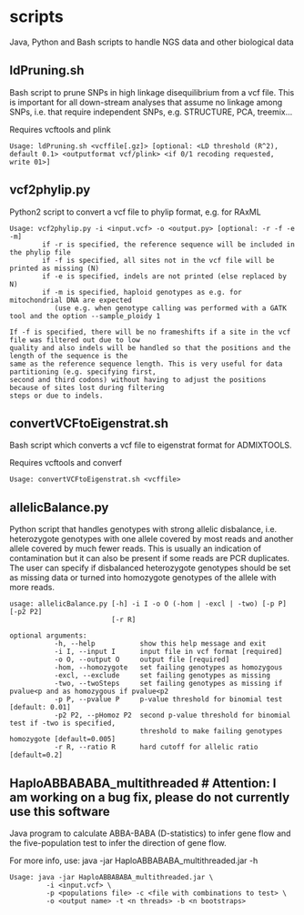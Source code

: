 # scripts
Java, Python and Bash scripts to handle NGS data and other biological data


## ldPruning.sh
Bash script to prune SNPs in high linkage disequilibrium from a vcf file. This is important for all down-stream analyses that assume no linkage among SNPs, i.e. that require independent SNPs, e.g. STRUCTURE, PCA, treemix...

Requires vcftools and plink

```
Usage: ldPruning.sh <vcffile[.gz]> [optional: <LD threshold (R^2), default 0.1> <outputformat vcf/plink> <if 0/1 recoding requested, write 01>]
```


## vcf2phylip.py
Python2 script to convert a vcf file to phylip format, e.g. for RAxML

```
Usage: vcf2phylip.py -i <input.vcf> -o <output.py> [optional: -r -f -e -m]
        if -r is specified, the reference sequence will be included in the phylip file
        if -f is specified, all sites not in the vcf file will be printed as missing (N)
        if -e is specified, indels are not printed (else replaced by N)
        if -m is specified, haploid genotypes as e.g. for mitochondrial DNA are expected 
           (use e.g. when genotype calling was performed with a GATK tool and the option --sample_ploidy 1

If -f is specified, there will be no frameshifts if a site in the vcf file was filtered out due to low 
quality and also indels will be handled so that the positions and the length of the sequence is the 
same as the reference sequence length. This is very useful for data partitioning (e.g. specifying first, 
second and third codons) without having to adjust the positions because of sites lost during filtering 
steps or due to indels.
```


## convertVCFtoEigenstrat.sh
Bash script which converts a vcf file to eigenstrat format for ADMIXTOOLS.

Requires vcftools and converf

```
Usage: convertVCFtoEigenstrat.sh <vcffile>
```


## allelicBalance.py
Python script that handles genotypes with strong allelic disbalance, i.e. heterozygote genotypes with one allele covered by most reads and another allele covered by much fewer reads. This is usually an indication of contamination but it can also be present if some reads are PCR duplicates. The user can specify if disbalanced heterozygote genotypes should be set as missing data or turned into homozygote genotypes of the allele with more reads.

```
usage: allelicBalance.py [-h] -i I -o O (-hom | -excl | -two) [-p P] [-p2 P2]
                         [-r R]

optional arguments:
           -h, --help           show this help message and exit
           -i I, --input I      input file in vcf format [required]
           -o O, --output O     output file [required]
           -hom, --homozygote   set failing genotypes as homozygous
           -excl, --exclude     set failing genotypes as missing
           -two, --twoSteps     set failing genotypes as missing if pvalue<p and as homozygous if pvalue<p2
           -p P, --pvalue P     p-value threshold for binomial test [default: 0.01]
           -p2 P2, --pHomoz P2  second p-value threshold for binomial test if -two is specified, 
                                threshold to make failing genotypes homozygote [default=0.005]
           -r R, --ratio R      hard cutoff for allelic ratio [default=0.2]
```
 
## HaploABBABABA_multithreaded # Attention: I am working on a bug fix, please do not currently use this software
Java program to calculate ABBA-BABA (D-statistics) to infer gene flow and the five-population test to infer the direction of gene flow. 

For more info, use: java -jar HaploABBABABA_multithreaded.jar -h
```
Usage: java -jar HaploABBABABA_multithreaded.jar \
         -i <input.vcf> \
         -p <populations file> -c <file with combinations to test> \
         -o <output name> -t <n threads> -b <n bootstraps>
```

